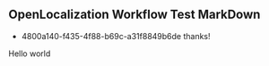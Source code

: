 ## OpenLocalization Workflow Test MarkDown
* 4800a140-f435-4f88-b69c-a31f8849b6de 
thanks!

Hello world